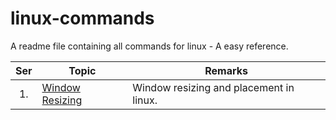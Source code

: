 # linux-commands
A readme file containing all commands for linux - A easy reference.

|Ser|Topic|Remarks|
|:-:|-----|-------|
| 1. | [Window Resizing](window-management.md) | Window resizing and placement in linux. |
